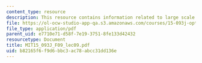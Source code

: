 ```yaml
---
content_type: resource
description: This resource contains information related to large scale optimization.
file: https://ol-ocw-studio-app-qa.s3.amazonaws.com/courses/15-093j-optimization-methods-fall-2009/b82165f6f9d6bbc3ac78abcc31dd136e_MIT15_093J_F09_lec09.pdf
file_type: application/pdf
parent_uid: e7710e71-d58f-7e19-3751-8fe133d42432
resourcetype: Document
title: MIT15_093J_F09_lec09.pdf
uid: b82165f6-f9d6-bbc3-ac78-abcc31dd136e
---
```

